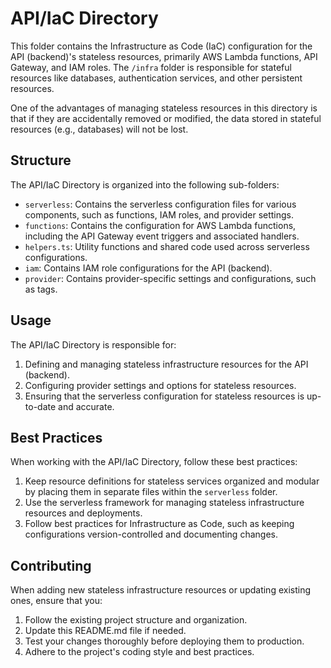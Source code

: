 # API/IaC Directory

This folder contains the Infrastructure as Code (IaC) configuration for the API (backend)'s stateless resources, primarily AWS Lambda functions, API Gateway, and IAM roles. The `/infra` folder is responsible for stateful resources like databases, authentication services, and other persistent resources.

One of the advantages of managing stateless resources in this directory is that if they are accidentally removed or modified, the data stored in stateful resources (e.g., databases) will not be lost.

## Structure

The API/IaC Directory is organized into the following sub-folders:

- `serverless`: Contains the serverless configuration files for various components, such as functions, IAM roles, and provider settings.
- `functions`: Contains the configuration for AWS Lambda functions, including the API Gateway event triggers and associated handlers.
- `helpers.ts`: Utility functions and shared code used across serverless configurations.
- `iam`: Contains IAM role configurations for the API (backend).
- `provider`: Contains provider-specific settings and configurations, such as tags.

## Usage

The API/IaC Directory is responsible for:

1. Defining and managing stateless infrastructure resources for the API (backend).
2. Configuring provider settings and options for stateless resources.
3. Ensuring that the serverless configuration for stateless resources is up-to-date and accurate.

## Best Practices

When working with the API/IaC Directory, follow these best practices:

1. Keep resource definitions for stateless services organized and modular by placing them in separate files within the `serverless` folder.
2. Use the serverless framework for managing stateless infrastructure resources and deployments.
3. Follow best practices for Infrastructure as Code, such as keeping configurations version-controlled and documenting changes.

## Contributing

When adding new stateless infrastructure resources or updating existing ones, ensure that you:

1. Follow the existing project structure and organization.
2. Update this README.md file if needed.
3. Test your changes thoroughly before deploying them to production.
4. Adhere to the project's coding style and best practices.
